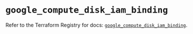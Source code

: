 # `google_compute_disk_iam_binding`

Refer to the Terraform Registry for docs: [`google_compute_disk_iam_binding`](https://registry.terraform.io/providers/drfaust92/google/4.16.4/docs/resources/compute_disk_iam_binding).
